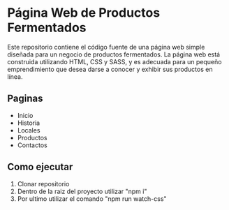 # Página Web de Productos Fermentados

Este repositorio contiene el código fuente de una página web simple diseñada para un negocio de productos fermentados. La página web está construida utilizando HTML, CSS y SASS, y es adecuada para un pequeño emprendimiento que desea darse a conocer y exhibir sus productos en línea.

## Paginas

- Inicio
- Historia
- Locales
- Productos
- Contactos


## Como ejecutar

1. Clonar repositorio
2. Dentro de la raiz del proyecto utilizar "npm i"
3. Por ultimo utilizar el comando "npm run watch-css"